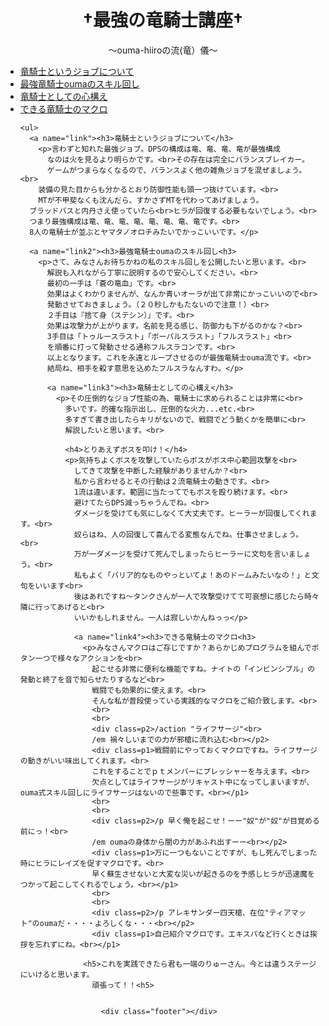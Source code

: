 <!DOCTYPE html>
<html>
  <head>
    <meta charset="utf-8">
    <title>最強の竜騎士</title>
    <link rel="stylesheet" href="stylesheet.css">
  </head>
  <body>
    <h1 class="title"><center>†最強の竜騎士講座†</center></h1>
    <div class=p><center>～ouma-hiiroの流(竜）儀～</center></p>
        <ul>
      <a href="#link"><li>竜騎士というジョブについて</li></a>
      <a href="#link2"><li>最強竜騎士oumaのスキル回し</li></a>
      <a href="#link3"><li>竜騎士としての心構え</li></a>
      <a href="#link4"><li>できる竜騎士のマクロ</li></a>

    <ul>
      <a name="link"><h3>竜騎士というジョブについて</h3>
        <p>言わずと知れた最強ジョブ。DPSの構成は竜、竜、竜、竜が最強構成
          なのは火を見るより明らかです。<br>その存在は完全にバランスブレイカー。
          ゲームがつまらなくなるので、バランスよく他の雑魚ジョブを混ぜましょう。<br>
        装備の見た目からも分かるとおり防御性能も頭一つ抜けています。<br>
        MTが不甲斐なくも沈んだら、すかさずMTを代わってあげましょう。
      ブラッドバスと内丹さえ使っていたら<br>ヒラが回復する必要もないでしょう。<br>
      つまり最強構成は竜、竜、竜、竜、竜、竜、竜、竜です。<br>
      8人の竜騎士が並ぶとヤマタノオロチみたいでかっこいいです。</p>

      <a name="link2"><h3>最強竜騎士oumaのスキル回し<h3>
        <p>さて、みなさんお待ちかねの私のスキル回しを公開したいと思います。<br>
          解説も入れながら丁寧に説明するので安心してください。<br>
          最初の一手は「蒼の竜血」です。<br>
          効果はよくわかりませんが、なんか青いオーラが出て非常にかっこいいので<br>
          発動させておきましょう。（２０秒しかもたないので注意！）<br>
          ２手目は『捨て身（ステシン）」です。<br>
          効果は攻撃力が上がります。名前を見る感じ、防御力も下がるのかな？<br>
          3手目は「トゥルースラスト」「ボーパルスラスト」「フルスラスト」<br>
          を順番に打って発動させる通称フルスラコンです。<br>
          以上となります。これを永遠とループさせるのが最強竜騎士ouma流です。<br>
          結局ね、相手を殺す意思を込めたフルスラなんすわ。</p>

          <a name="link3"><h3>竜騎士としての心構え</h3>
            <p>その圧倒的なジョブ性能の為、竜騎士に求められることは非常に<br>
              多いです。的確な指示出し、圧倒的な火力...etc.<br>
              多すぎて書き出したらキリがないので、戦闘でどう動くかを簡単に<br>
              解説したいと思います。<br>

              <h4>とりあえずボスを叩け！</h4>
              <p>気持ちよくボスを攻撃していたらボスがボス中心範囲攻撃を<br>
                してきて攻撃を中断した経験がありませんか？<br>
                私から言わせるとその行動は２流竜騎士の動きです。<br>
                1流は違います。範囲に当たってでもボスを殴り続けます。<br>
                避けてたらDPS減っちゃうんでね。<br>
                ダメージを受けても気にしなくて大丈夫です。ヒーラーが回復してくれます。<br>
                奴らはね、人の回復して喜んでる変態なんでね。仕事させましょう。<br>
                万が一ダメージを受けて死んでしまったらヒーラーに文句を言いましょう。<br>
                私もよく「バリア的なものやっといてよ！あのドームみたいなの！」と文句をいいます<br>
                後はあれですね～タンクさんが一人で攻撃受けてて可哀想に感じたら時々隣に行ってあげると<br>
                いいかもしれません。一人は寂しいかんねっっ</p>

                <a name="link4"><h3>できる竜騎士のマクロ<h3>
                  <p>みなさんマクロはご存じですか？あらかじめプログラムを組んでボタン一つで様々なアクションを<br>
                    起こせる非常に便利な機能ですね。ナイトの「インビンシブル」の発動と終了を音で知らせたりするなど<br>
                    戦闘でも効果的に使えます。<br>
                    そんな私が普段使っている実践的なマクロをご紹介致します。<br>
                    <br>
                    <br>
                    <div class=p2>/action "ライフサージ"<br>
                    /em 禍々しいまでの力が邪槍に流れ込む<br></p2>
                    <div class=p1>戦闘前にやっておくマクロですね。ライフサージの動きがいい味出してくれます。<br>
                    これをすることでｐｔメンバーにプレッシャーを与えます。<br>
                    欠点としてはライフサージがリキャスト中になってしまいますが、ouma式スキル回しにライフサージはないので些事です。<br></p1>
                    <br>
                    <br>
                    <div class=p2>/p 早く俺を起こせ！ーー"奴"が"奴"が目覚める前にっ！<br>
                    /em oumaの身体から闇の力があふれ出すーー<br></p2>
                    <div class=p1>万に一つもないことですが、もし死んでしまった時にヒラにレイズを促すマクロです。<br>
                    早く蘇生させないと大変な災いが起きるのを予感しヒラが迅速魔をつかって起こしてくれるでしょう。<br></p1>
                    <br>
                    <br>
                    <div class=p2>/p アレキサンダー四天槍、在位"ティアマット"のoumaだ・・・・よろしくな・・・<br></p2>
                    <div class=p1>自己紹介マクロです。エキスパなど行くときは挨拶を忘れずにね。<br></p1>

                  <h5>これを実践できたら君も一端のりゅーさん。今とは違うステージにいけると思います。
                    頑張って！！<h5>


                      <div class="footer"></div>



  </body>

</html>
